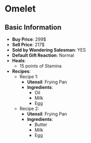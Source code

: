# Omelet

## Basic Information

- **Buy Price**: 299$
- **Sell Price**: 217$
- **Sold by Wandering Salesman**: YES
- **Default Gift Reaction**: Normal
- **Heals**:
  - 15 points of Stamina
- **Recipes**:
  - Recipe 1:
    - **Utensil**: Frying Pan
    - **Ingredients**:
      - Oil
      - Milk
      - Egg
  - Recipe 2:
    - **Utensil**: Frying Pan
    - **Ingredients**:
      - Butter
      - Milk
      - Egg